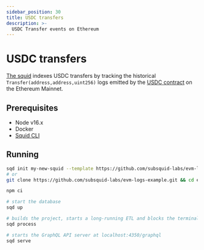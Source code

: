 ```yaml
---
sidebar_position: 30
title: USDC transfers
description: >-
  USDC Transfer events on Ethereum
---
```


# USDC transfers

[The squid](https://github.com/subsquid-labs/evm-logs-example) indexes USDC transfers by tracking the historical `Transfer(address,address,uint256)` logs emitted by the [USDC contract](https://etherscan.io/address/0xa0b86991c6218b36c1d19d4a2e9eb0ce3606eb48) on the Ethereum Mainnet. 

## Prerequisites

- Node v16.x
- Docker
- [Squid CLI](/squid-cli/)

## Running 

```bash
sqd init my-new-squid --template https://github.com/subsquid-labs/evm-logs-example
# or
git clone https://github.com/subsquid-labs/evm-logs-example.git && cd evm-logs-example

npm ci

# start the database
sqd up

# builds the project, starts a long-running ETL and blocks the terminal
sqd process

# starts the GraphQL API server at localhost:4350/graphql
sqd serve
```
